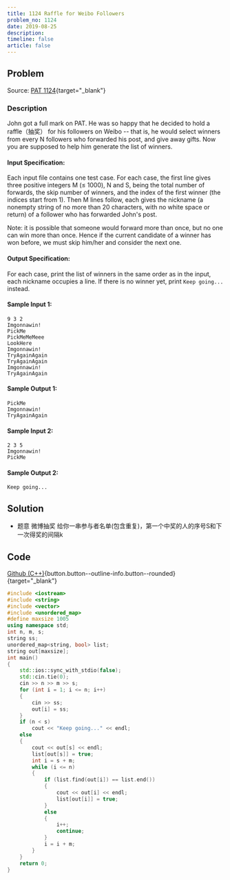 ```yaml
---
title: 1124 Raffle for Weibo Followers
problem_no: 1124
date: 2019-08-25
description: 
timeline: false
article: false
---
```


<!--more-->

## Problem

Source: [PAT 1124](){target="_blank"}

### Description

John got a full mark on PAT. He was so happy that he decided to hold a raffle（抽奖） for his followers on Weibo -- that is,
he would select winners from every N followers who forwarded his post, and give away gifts. Now you are supposed to help
him generate the list of winners.

#### Input Specification:

Each input file contains one test case. For each case, the first line gives three positive integers M (≤ 1000), N and S,
being the total number of forwards, the skip number of winners, and the index of the first winner (the indices start
from 1). Then M lines follow, each gives the nickname (a nonempty string of no more than 20 characters, with no white
space or return) of a follower who has forwarded John's post.

Note: it is possible that someone would forward more than once, but no one can win more than once. Hence if the current
candidate of a winner has won before, we must skip him/her and consider the next one.

#### Output Specification:

For each case, print the list of winners in the same order as in the input, each nickname occupies a line. If there is
no winner yet, print `Keep going...` instead.

#### Sample Input 1:

```
9 3 2
Imgonnawin!
PickMe
PickMeMeMeee
LookHere
Imgonnawin!
TryAgainAgain
TryAgainAgain
Imgonnawin!
TryAgainAgain
```

#### Sample Output 1:

```
PickMe
Imgonnawin!
TryAgainAgain
```

#### Sample Input 2:

```
2 3 5
Imgonnawin!
PickMe
```

#### Sample Output 2:

```
Keep going...
```

## Solution

- 题意 微博抽奖 给你一串参与者名单(包含重复)，第一个中奖的人的序号S和下一次得奖的间隔k

## Code

[Github (C++)](https://github.com/Alomerry/algorithm/blob/master/pat/a/){button.button--outline-info.button--rounded}{target="_blank"}


```cpp
#include <iostream>
#include <string>
#include <vector>
#include <unordered_map>
#define maxsize 1005
using namespace std;
int n, m, s;
string ss;
unordered_map<string, bool> list;
string out[maxsize];
int main()
{
    std::ios::sync_with_stdio(false);
    std::cin.tie(0);
    cin >> n >> m >> s;
    for (int i = 1; i <= n; i++)
    {
        cin >> ss;
        out[i] = ss;
    }
    if (n < s)
        cout << "Keep going..." << endl;
    else
    {
        cout << out[s] << endl;
        list[out[s]] = true;
        int i = s + m;
        while (i <= n)
        {
            if (list.find(out[i]) == list.end())
            {
                cout << out[i] << endl;
                list[out[i]] = true;
            }
            else
            {
                i++;
                continue;
            }
            i = i + m;
        }
    }
    return 0;
}
```
